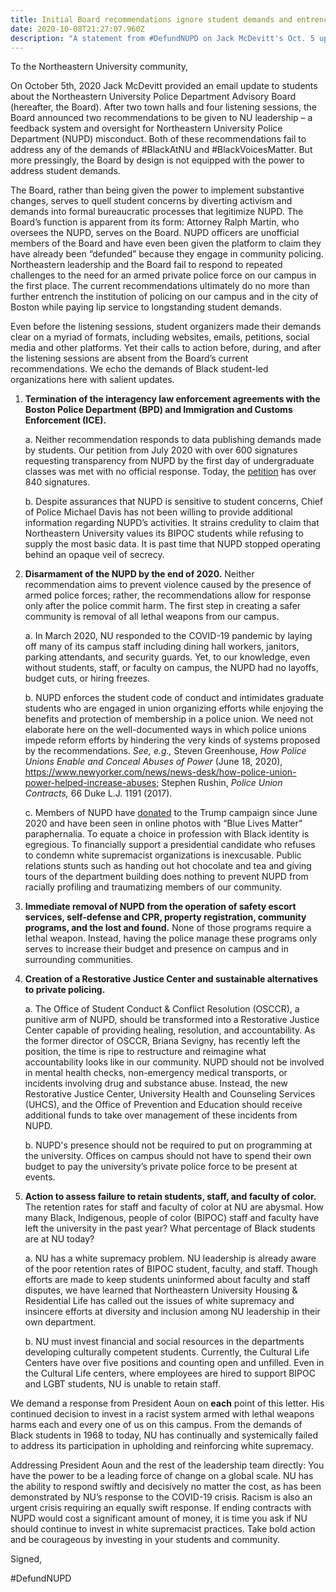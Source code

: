 ```yaml
---
title: Initial Board recommendations ignore student demands and entrench policing
date: 2020-10-08T21:27:07.960Z
description: "A statement from #DefundNUPD on Jack McDevitt's Oct. 5 update."
---
```

To the Northeastern University community,

On October 5th, 2020 Jack McDevitt provided an email update to students about the Northeastern University Police Department Advisory Board (hereafter, the Board). After two town halls and four listening sessions, the Board announced two recommendations to be given to NU leadership – a feedback system and oversight for Northeastern University Police Department (NUPD) misconduct. Both of these recommendations fail to address any of the demands of #BlackAtNU and #BlackVoicesMatter. But more pressingly, the Board by design is not equipped with the power to address student demands.

The Board, rather than being given the power to implement substantive changes, serves to quell student concerns by diverting activism and demands into formal bureaucratic processes that legitimize NUPD. The Board’s function is apparent from its form: Attorney Ralph Martin, who oversees the NUPD, serves on the Board. NUPD officers are unofficial members of the Board and have even been given the platform to claim they have already been “defunded” because they engage in community policing. Northeastern leadership and the Board fail to respond to repeated challenges to the need for an armed private police force on our campus in the first place. The current recommendations ultimately do no more than further entrench the institution of policing on our campus and in the city of Boston while paying lip service to longstanding student demands.

Even before the listening sessions, student organizers made their demands clear on a myriad of formats, including websites, emails, petitions, social media and other platforms. Yet their calls to action before, during, and after the listening sessions are absent from the Board’s current recommendations. We echo the demands of Black student-led organizations here with salient updates.

1. **Termination of the interagency law enforcement agreements with the Boston Police Department (BPD) and Immigration and Customs Enforcement (ICE).**

   a. Neither recommendation responds to data publishing demands made by students. Our petition from July 2020 with over 600 signatures requesting transparency from NUPD by the first day of undergraduate classes was met with no official response. Today, the [petition](https://campaigns.organizefor.org/petitions/tell-pres-aoun-and-chief-davis-to-publish-nupd-policing-data-and-policies?share=bf841c01-be5d-44ec-b893-fea92cf0d485&source=rawlink&utm_source=rawlink&share) has over 840 signatures.

   b. Despite assurances that NUPD is sensitive to student concerns, Chief of Police Michael Davis has not been willing to provide additional information regarding NUPD’s activities. It strains credulity to claim that Northeastern University values its BIPOC students while refusing to supply the most basic data. It is past time that NUPD stopped operating behind an opaque veil of secrecy.
2. **Disarmament of the NUPD by the end of 2020.** Neither recommendation aims to prevent violence caused by the presence of armed police forces; rather, the recommendations allow for response only after the police commit harm. The first step in creating a safer community is removal of all lethal weapons from our campus.

   a. In March 2020, NU responded to the COVID-19 pandemic by laying off many of its campus staff including dining hall workers, janitors, parking attendants, and security guards. Yet, to our knowledge, even without students, staff, or faculty on campus, the NUPD had no layoffs, budget cuts, or hiring freezes.

   b. NUPD enforces the student code of conduct and intimidates graduate students who are engaged in union organizing efforts while enjoying the benefits and protection of membership in a police union. We need not elaborate here on the well-documented ways in which police unions impede reform efforts by hindering the very kinds of systems proposed by the recommendations. *See, e.g.,* Steven Greenhouse, *How Police Unions Enable and Conceal Abuses of Power* (June 18, 2020), <https://www.newyorker.com/news/news-desk/how-police-union-power-helped-increase-abuses>; Stephen Rushin, *Police Union Contracts,* 66 Duke L.J. 1191 (2017).

   c. Members of NUPD have [donated](https://twitter.com/deannaschwartzz/status/1284135874561585152) to the Trump campaign since June 2020 and have been seen in online photos with “Blue Lives Matter” paraphernalia. To equate a choice in profession with Black identity is egregious. To financially support a presidential candidate who refuses to condemn white supremacist organizations is inexcusable. Public relations stunts such as handing out hot chocolate and tea and giving tours of the department building does nothing to prevent NUPD from racially profiling and traumatizing members of our community.
3. **Immediate removal of NUPD from the operation of safety escort services, self-defense and CPR, property registration, community programs, and the lost and found.** None of those programs require a lethal weapon. Instead, having the police manage these programs only serves to increase their budget and presence on campus and in surrounding communities.
4. **Creation of a Restorative Justice Center and sustainable alternatives to private policing.**

   a. The Office of Student Conduct & Conflict Resolution (OSCCR), a punitive arm of NUPD, should be transformed into a Restorative Justice Center capable of providing healing, resolution, and accountability. As the former director of OSCCR, Briana Sevigny, has recently left the position, the time is ripe to restructure and reimagine what accountability looks like in our community. NUPD should not be involved in mental health checks, non-emergency medical transports, or incidents involving drug and substance abuse. Instead, the new Restorative Justice Center, University Health and Counseling Services (UHCS), and the Office of Prevention and Education should receive additional funds to take over management of these incidents from NUPD.

   b. NUPD's presence should not be required to put on programming at the university. Offices on campus should not have to spend their own budget to pay the university’s private police force to be present at events.
5. **Action to assess failure to retain students, staff, and faculty of color.** The retention rates for staff and faculty of color at NU are abysmal. How many Black, Indigenous, people of color (BIPOC) staff and faculty have left the university in the past year? What percentage of Black students are at NU today?

   a. NU has a white supremacy problem. NU leadership is already aware of the poor retention rates of BIPOC student, faculty, and staff. Though efforts are made to keep students uninformed about faculty and staff disputes, we have learned that Northeastern University Housing & Residential Life has called out the issues of white supremacy and insincere efforts at diversity and inclusion among NU leadership in their own department.

   b. NU must invest financial and social resources in the departments developing culturally competent students. Currently, the Cultural Life Centers have over five positions and counting open and unfilled. Even in the Cultural Life centers, where employees are hired to support BIPOC and LGBT students, NU is unable to retain staff.

We demand a response from President Aoun on **each** point of this letter. His continued decision to invest in a racist system armed with lethal weapons harms each and every one of us on this campus. From the demands of Black students in 1968 to today, NU has continually and systemically failed to address its participation in upholding and reinforcing white supremacy.

Addressing President Aoun and the rest of the leadership team directly: You have the power to be a leading force of change on a global scale. NU has the ability to respond swiftly and decisively no matter the cost, as has been demonstrated by NU’s response to the COVID-19 crisis. Racism is also an urgent crisis requiring an equally swift response. If ending contracts with NUPD would cost a significant amount of money, it is time you ask if NU should continue to invest in white supremacist practices. Take bold action and be courageous by investing in your students and community.

Signed,

\#DefundNUPD